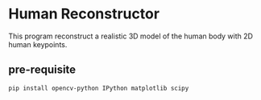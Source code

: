 # Human Reconstructor
This program reconstruct a realistic 3D model of the human body with 2D human keypoints.


## pre-requisite
```
pip install opencv-python IPython matplotlib scipy
```
